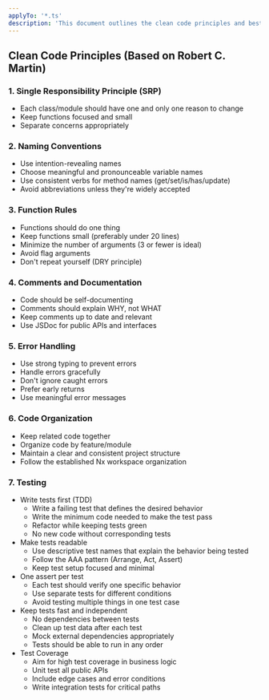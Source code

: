 ```yaml
---
applyTo: '*.ts'
description: 'This document outlines the clean code principles and best practices for the codebase.'
---
```


## Clean Code Principles (Based on Robert C. Martin)

### 1. Single Responsibility Principle (SRP)

- Each class/module should have one and only one reason to change
- Keep functions focused and small
- Separate concerns appropriately

### 2. Naming Conventions

- Use intention-revealing names
- Choose meaningful and pronounceable variable names
- Use consistent verbs for method names (get/set/is/has/update)
- Avoid abbreviations unless they're widely accepted

### 3. Function Rules

- Functions should do one thing
- Keep functions small (preferably under 20 lines)
- Minimize the number of arguments (3 or fewer is ideal)
- Avoid flag arguments
- Don't repeat yourself (DRY principle)

### 4. Comments and Documentation

- Code should be self-documenting
- Comments should explain WHY, not WHAT
- Keep comments up to date and relevant
- Use JSDoc for public APIs and interfaces

### 5. Error Handling

- Use strong typing to prevent errors
- Handle errors gracefully
- Don't ignore caught errors
- Prefer early returns
- Use meaningful error messages

### 6. Code Organization

- Keep related code together
- Organize code by feature/module
- Maintain a clear and consistent project structure
- Follow the established Nx workspace organization

### 7. Testing

- Write tests first (TDD)
  - Write a failing test that defines the desired behavior
  - Write the minimum code needed to make the test pass
  - Refactor while keeping tests green
  - No new code without corresponding tests
- Make tests readable
  - Use descriptive test names that explain the behavior being tested
  - Follow the AAA pattern (Arrange, Act, Assert)
  - Keep test setup focused and minimal
- One assert per test
  - Each test should verify one specific behavior
  - Use separate tests for different conditions
  - Avoid testing multiple things in one test case
- Keep tests fast and independent
  - No dependencies between tests
  - Clean up test data after each test
  - Mock external dependencies appropriately
  - Tests should be able to run in any order
- Test Coverage
  - Aim for high test coverage in business logic
  - Unit test all public APIs
  - Include edge cases and error conditions
  - Write integration tests for critical paths
